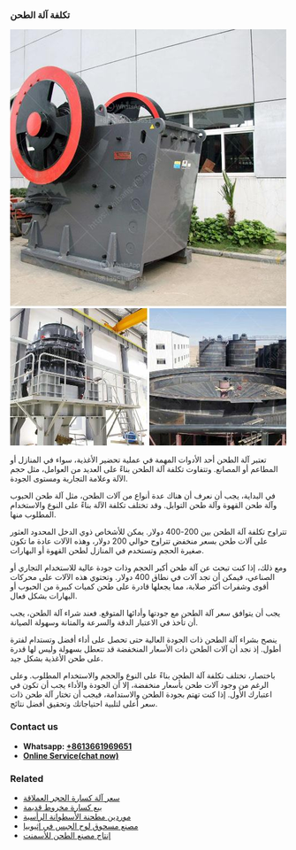 <h3>تكلفة آلة الطحن</h3><img src='1701850730.jpg' alt=''><p>تعتبر آلة الطحن أحد الأدوات المهمة في عملية تحضير الأغذية، سواء في المنازل أو المطاعم أو المصانع. وتتفاوت تكلفة آلة الطحن بناءً على العديد من العوامل، مثل حجم الآلة وعلامة التجارية ومستوى الجودة.</p><p>في البداية، يجب أن نعرف أن هناك عدة أنواع من آلات الطحن، مثل آلة طحن الحبوب وآلة طحن القهوة وآلة طحن التوابل. وقد تختلف تكلفة الآلة بناءً على النوع والاستخدام المطلوب منها.</p><p>تتراوح تكلفة آلة الطحن بين 200-400 دولار. يمكن للأشخاص ذوي الدخل المحدود العثور على آلات طحن بسعر منخفض تتراوح حوالي 200 دولار، وهذه الآلات عادة ما تكون صغيرة الحجم وتستخدم في المنازل لطحن القهوة أو البهارات.</p><p>ومع ذلك، إذا كنت تبحث عن آلة طحن أكبر الحجم وذات جودة عالية للاستخدام التجاري أو الصناعي، فيمكن أن تجد آلات في نطاق 400 دولار. وتحتوي هذه الآلات على محركات أقوى وشفرات أكثر صلابة، مما يجعلها قادرة على طحن كميات كبيرة من الحبوب أو البهارات بشكل فعال.</p><p>يجب أن يتوافق سعر آلة الطحن مع جودتها وأدائها المتوقع. فعند شراء آلة الطحن، يجب أن تأخذ في الاعتبار الدقة والسرعة والمتانة وسهولة الصيانة.</p><p>ينصح بشراء آلة الطحن ذات الجودة العالية حتى تحصل على أداء أفضل وتستدام لفترة أطول. إذ نجد أن آلات الطحن ذات الأسعار المنخفضة قد تتعطل بسهولة وليس لها قدرة على طحن الأغذية بشكل جيد.</p><p>باختصار، تختلف تكلفة آلة الطحن بناءً على النوع والحجم والاستخدام المطلوب. وعلى الرغم من وجود آلات طحن بأسعار منخفضة، إلا أن الجودة والأداء يجب أن تكون في اعتبارك الأول. إذا كنت تهتم بجودة الطحن والاستدامة، فيجب أن تختار آلة طحن ذات سعر أعلى لتلبية احتياجاتك وتحقيق أفضل نتائج.</p><h3>Contact us</h3><ul><li><strong>Whatsapp:&nbsp;<a href="https://wa.me/8613661969651">+8613661969651</a></strong></li><li><a href="https://swt.shibang-china.com/?git&amp;zhl&amp;تكلفة آلة الطحن"><strong>Online Service(chat now)</strong></a></li></ul><h3>Related</h3><ul><li><a href='سعر آلة كسارة الحجر العملاقة.md'>سعر آلة كسارة الحجر العملاقة</a></li><li><a href='بيع كسارة مخروط قديمة.md'>بيع كسارة مخروط قديمة</a></li><li><a href='موردين مطحنة الأسطوانة الرأسية.md'>موردين مطحنة الأسطوانة الرأسية</a></li><li><a href='مصنع مسحوق لوح الجبس في إثيوبيا.md'>مصنع مسحوق لوح الجبس في إثيوبيا</a></li><li><a href='إنتاج مصنع الطحن للأسمنت.md'>إنتاج مصنع الطحن للأسمنت</a></li></ul>